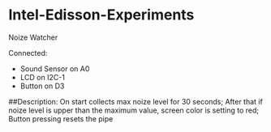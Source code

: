 # Intel-Edisson-Experiments

Noize Watcher

Connected:
* Sound Sensor on A0
* LCD on I2C-1
* Button on D3

##Description:
On start collects max noize level for 30 seconds;
After that if noize level is upper than the maximum value, screen color is setting to red;
Button pressing resets the pipe

